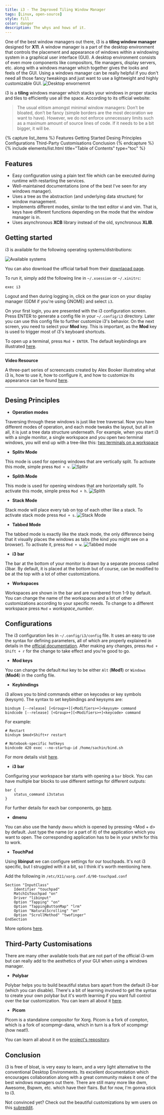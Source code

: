 ```yaml
---
title: i3 - The Improved Tiling Window Manager
tags: [Linux, open-source]
style: fill
color: danger
description: The whys and hows of it.
---
```


One of the best window managers out there, i3 is a **tiling window manager** designed for **X11**. A window manager is a part of the desktop environment that controls the placement and appearance of windows within a windowing system in a graphical user interface (GUI). A desktop environment consists of even more components like compositors, file managers, display servers, etc. along with a windows manager which together gives the looks and feels of the GUI. Using a windows manager can be really helpful if you don't need all those fancy tweakings and just want to use a lightweight and highly customizable GUI. 
![Desktop envornemnt](https://i.stack.imgur.com/LZGBJ.png)

i3 is a **tiling** windows manager which stacks your windows in proper stacks and tiles to efficiently use all the space. According to its official website:

> The usual elitism amongst minimal window managers: Don’t be bloated, don’t be fancy (simple borders are the most decoration we want to have). 
However, we do not enforce unnecessary limits such as a maximum amount of source lines of code. If it needs to be a bit bigger, it will be.

{% capture list_items %}
Features
Getting Started
Desing Principles
Configurations
Third-Party Customisations
Conclusion
{% endcapture %}
{% include elements/list.html title="Table of Contents" type="toc" %}

## Features 
- Easy configuration using a plain text file which can be executed during runtime with restarting the services.
- Well-maintained documentations (one of the best I've seen for any windows manager). 
- Uses a tree as the abstraction (and underlying data structure) for window management.
- Implements different modes, similar to the text editor vi and vim. That is, keys have different functions depending on the mode that the window manager is in.
- Uses asynchronous **XCB** library instead of the old, synchronous **XLIB**.

## Getting started
i3 is available for the following operating systems/distributions:

![Available systems](../assets/i3wm.png "Available systems")

You can also download the official tarball from their [downlaoad page](https://i3wm.org/downloads/).

To run it, simply add the following line in  `~/.xsession` or `~/.xinitrc`:
```
exec i3
```

Logout and then during logging in, click on the gear icon on your display manager (GDM if you're using GNOME) and select `i3`.

On your first login, you are presented with the i3 configuration screen. Press ENTER to generate a config file in your `~/.config/i3` directory. Later you can use this config file to further customize i3's behavior. On the next screen, you need to select your **Mod** key. This is important, as the **Mod** key is used to trigger most of i3's keyboard shortcuts.

To open up a terminal, press `Mod + ENTER`.
The default keybindings are illustrated [here](https://i3wm.org/docs/userguide.html#_default_keybindings).

---
**Video Resource**

A three-part series of screencasts created by Alex Booker illustrating what i3 is, how to use it, how to configure it, and how to customize its appearance can be found [here](https://www.youtube.com/watch?v=j1I63wGcvU4&list=PL5ze0DjYv5DbCv9vNEzFmP6sU7ZmkGzcf). 

---

## Desing Principles

- **Operation modes**

Traversing through these windows is just like tree traversal. Now you have different modes of operation, and each mode tweaks the layout, but all in all, it is just a tree data structure underneath. For example, when you start i3 with a single monitor, a single workspace and you open two terminal windows, you will end up with a tree-like this:
[two terminals on a workspace](https://i3wm.org/docs/tree-layout2.png)

  - **Splitv Mode**

  This mode is used for opening windows that are vertically split. To activate this mode, simple press `Mod + v`. 
  ![Splitv](../assets/splitv.png "Splitv")
  
  - **Splith Mode**

  This mode is used for opening windows that are horizontally split. To activate this mode, simple press `Mod + h`.
  ![Splith](../assets/splith.png "Splith")

  - **Stack Mode**

  Stack mode will place every tab on top of each other like a stack. To activate stack mode press `Mod + s`.
  ![Stack Mode](../assets/stack-mode.png "Stack Mode")

  - **Tabbed Mode**

  The tabbed mode is exactly like the stack mode, the only difference being that it visually places the windows as tabs (the kind you might see on a browser). To activate it, press `Mod + w`.
  ![Tabbed mode](../assets/tabbed-mode.png "Tabbed mode")

- **i3 bar**

The bar at the bottom of your monitor is drawn by a separate process called i3bar. By default, it is placed at the bottom but of course, can be modified to be at the top with a lot of other customizations.

- **Workspaces**

Workspaces are shown in the bar and are numbered from 1-9 by default. You can change the name of the workspaces and a lot of other customizations according to your specific needs. To change to a different workspace press `Mod` + *workspace_number*.

## Configurations
The i3 configuration lies in `~/.config/i3/config` file. It uses an easy to use the syntax for defining parameters, all of which are properly explained in details in the [official documentation](https://i3wm.org/docs/userguide.html). After making any changes, press `Mod + Shift + r` for the change to take effect and you're good to go.

- **Mod keys**

You can change the default `Mod` key to be either `Alt` (**Mod1**) or `Windows` (**Mod4**) in the config file.

- **Keybindings**

i3 allows you to bind commands either on keycodes or key symbols (keysym). The syntax to set keybindings and keysyms are:

```
bindsym [--release] [<Group>+][<Modifiers>+]<keysym> command
bindcode [--release] [<Group>+][<Modifiers>+]<keycode> command
```

For example:

```
# Restart
bindsym $mod+Shift+r restart

# Notebook-specific hotkeys
bindcode 420 exec --no-startup-id /home/sachin/bind.sh
```

For more details visit [here](https://i3wm.org/docs/userguide.html#keybindings).

- **i3 bar**

Configuring your workspace bar starts with opening a `bar` block. You can have multiple bar blocks to use different settings for different outputs:

```
bar {
    status_command i3status
}
```
For further details for each bar components, go [here](https://i3wm.org/docs/userguide.html#_configuring_i3bar).

- **dmenu**

You can also use the handy `dmenu` which is opened by pressing <Mod + d> by default. Just type the name (or a part of it) of the application which you want to open. The corresponding application has to be in your `$PATH` for this to work.

- **TouchPad**

Using **libinput** we can configure settings for our touchpads. It's not i3 specific, but I struggled with it a bit, so I think it's worth mentioning here.

Add the following in `/etc/X11/xorg.conf.d/90-touchpad.conf`

```
Section "InputClass"
    Identifier "touchpad"
    MatchIsTouchpad "on"
    Driver "libinput"
    Option "Tapping" "on"
    Option "TappingButtonMap" "lrm"
    Option "NaturalScrolling" "on"
    Option "ScrollMethod" "twofinger"
EndSection
```

More options [here](https://jlk.fjfi.cvut.cz/arch/manpages/man/libinput.4).

## Third-Party Customisations
There are many other available tools that are not part of the official i3-wm but can really add to the aesthetics of your GUI when using a windows manager.

- **Polybar**

Polybar helps you to build beautiful status bars apart from the default i3-bar (which you can disable). There's a bit of learning involved to get the syntax to create your own polybar but it's worth learning if you want full control over the bar customization. You can learn all about it [here](https://github.com/polybar/polybar/wiki).

- **Picom**

Picom is a standalone compositor for Xorg. Picom is a fork of compton, which is a fork of xcompmgr-dana, which in turn is a fork of xcompmgr (how neat!).

You can learn all about it on the [project's repository](https://github.com/yshui/picom).

## Conclusion
i3 is free of bloat, is very easy to learn, and a very light alternative to the conventional Desktop Environments. Its excellent documentation which encourages collaboration along with a great community makes it one of the best windows managers out there. There are still many more like dwm, Awesome, Bspwm, etc. which have their flairs. But for now, I'm gonna stick to i3.

Not convinced yet? Check out the beautiful customizations by wm users on this [subreddit](https://www.reddit.com/r/unixporn/).